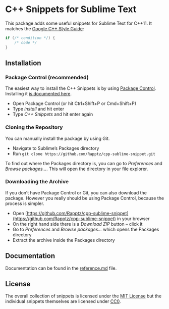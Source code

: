 # C++ Snippets for Sublime Text

This package adds some useful snippets for Sublime Text for C++11. It matches the [Google C++ Style Guide](https://google-styleguide.googlecode.com/svn/trunk/cppguide.html):

```cpp
if (/* condition */) {
    /* code */
}
```

## Installation

### Package Control (recommended)

The easiest way to install the C++ Snippets is by using [Package Control](https://packagecontrol.io/). Installing it [is documented here](https://packagecontrol.io/installation).

- Open Package Control (or hit Ctrl+Shift+P or Cmd+Shift+P)
- Type _install_ and hit enter
- Type _C++ Snippets_ and hit enter again

### Cloning the Repository

You can manually install the package by using Git.

- Navigate to Sublime’s Packages directory
- Run `git clone https://github.com/Rapptz/cpp-sublime-snippet.git`

To find out where the Packages directory is, you can go to _Preferences_ and _Browse packages…_. This will open the directory in your file explorer.

### Downloading the Archive

If you don’t have Package Control or Git, you can also download the package. However you really should be using Package Control, because the process is simpler.

- Open [https://github.com/Rapptz/cpp-sublime-snippet](https://github.com/Rapptz/cpp-sublime-snippet) in your browser
- On the right hand side there is a _Download ZIP_ button – click it
- Go to _Preferences_ and _Browse packages…_ which opens the Packages directory
- Extract the archive inside the Packages directory

## Documentation

Documentation can be found in the [reference.md](https://github.com/Rapptz/cpp-sublime-snippet/blob/master/reference.md) file.

## License

The overall collection of snippets is licensed under the [MIT License](http://opensource.org/licenses/MIT) but the individual snippets themselves are licensed under [CC0](https://creativecommons.org/publicdomain/zero/1.0/).
